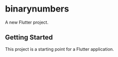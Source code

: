 # binarynumbers

A new Flutter project.

## Getting Started

This project is a starting point for a Flutter application.
